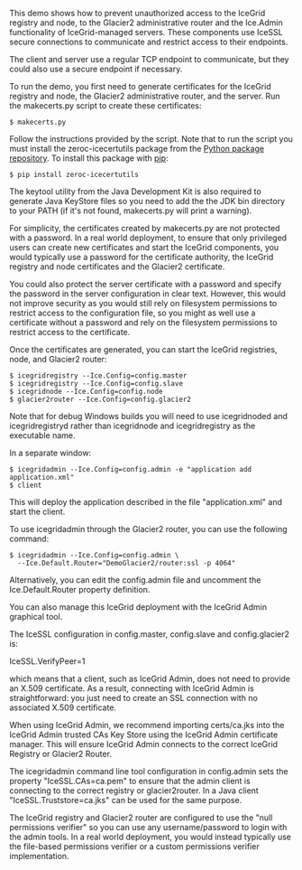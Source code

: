 This demo shows how to prevent unauthorized access to the IceGrid
registry and node, to the Glacier2 administrative router and the
Ice.Admin functionality of IceGrid-managed servers. These components
use IceSSL secure connections to communicate and restrict access to
their endpoints.

The client and server use a regular TCP endpoint to communicate, but
they could also use a secure endpoint if necessary.

To run the demo, you first need to generate certificates for the
IceGrid registry and node, the Glacier2 administrative router, and the
server. Run the makecerts.py script to create these certificates:
```
$ makecerts.py
```
Follow the instructions provided by the script. Note that to run the
script you must install the zeroc-icecertutils package from the
[Python package repository](https://pypi.python.org/pypi). To install
this package with [pip](https://pip.pypa.io):
```
$ pip install zeroc-icecertutils
```
The keytool utility from the Java Development Kit is also required to
generate Java KeyStore files so you need to add the the JDK bin
directory to your PATH (if it's not found, makecerts.py will print a
warning).

For simplicity, the certificates created by makecerts.py are not
protected with a password. In a real world deployment, to ensure that
only privileged users can create new certificates and start the
IceGrid components, you would typically use a password for the
certificate authority, the IceGrid registry and node certificates and
the Glacier2 certificate.

You could also protect the server certificate with a password and
specify the password in the server configuration in clear text.
However, this would not improve security as you would still rely on
filesystem permissions to restrict access to the configuration file,
so you might as well use a certificate without a password and rely on
the filesystem permissions to restrict access to the certificate.

Once the certificates are generated, you can start the IceGrid
registries, node, and Glacier2 router:
```
$ icegridregistry --Ice.Config=config.master
$ icegridregistry --Ice.Config=config.slave
$ icegridnode --Ice.Config=config.node
$ glacier2router --Ice.Config=config.glacier2
```
Note that for debug Windows builds you will need to use icegridnoded
and icegridregistryd rather than icegridnode and icegridregistry as
the executable name.

In a separate window:
```
$ icegridadmin --Ice.Config=config.admin -e "application add application.xml"
$ client
```
This will deploy the application described in the file
"application.xml" and start the client.

To use icegridadmin through the Glacier2 router, you can use the
following command:
```
$ icegridadmin --Ice.Config=config.admin \
  --Ice.Default.Router="DemoGlacier2/router:ssl -p 4064"
```
Alternatively, you can edit the config.admin file and uncomment the
Ice.Default.Router property definition.

You can also manage this IceGrid deployment with the IceGrid Admin
graphical tool.

The IceSSL configuration in config.master, config.slave and
config.glacier2 is:

IceSSL.VerifyPeer=1

which means that a client, such as IceGrid Admin, does not need to
provide an X.509 certificate. As a result, connecting with IceGrid
Admin is straightforward: you just need to create an SSL connection
with no associated X.509 certificate.

When using IceGrid Admin, we recommend importing certs/ca.jks into the
IceGrid Admin trusted CAs Key Store using the IceGrid Admin
certificate manager. This will ensure IceGrid Admin connects to the
correct IceGrid Registry or Glacier2 Router.

The icegridadmin command line tool configuration in config.admin sets
the property "IceSSL.CAs=ca.pem" to ensure that the admin
client is connecting to the correct registry or glacier2router. In a
Java client "IceSSL.Truststore=ca.jks" can be used for the same
purpose.

The IceGrid registry and Glacier2 router are configured to use the
"null permissions verifier" so you can use any username/password to
login with the admin tools. In a real world deployment, you would
instead typically use the file-based permissions verifier or a custom
permissions verifier implementation.
